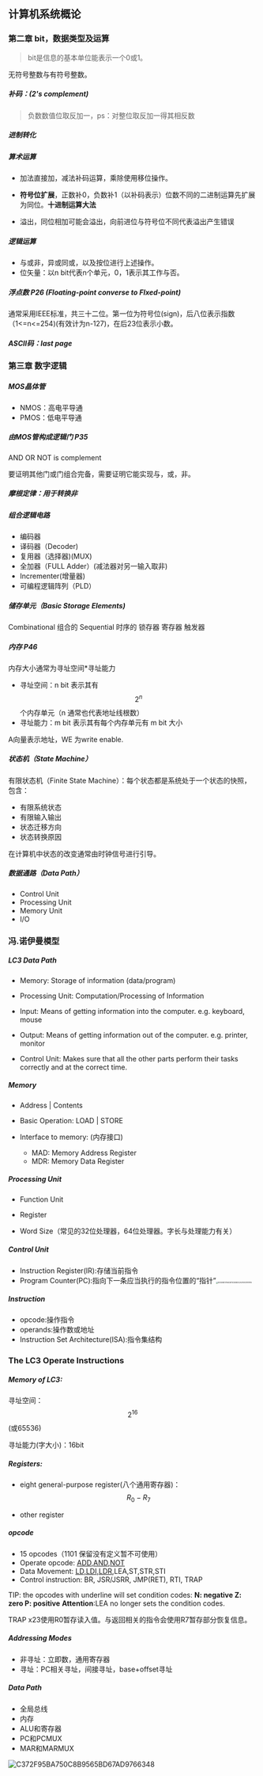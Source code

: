 ## 计算机系统概论

### 第二章 bit，数据类型及运算

> bit是信息的基本单位能表示一个0或1。

无符号整数与有符号整数。

##### 补码：(2's complement)

> 负数数值位取反加一，ps：对整位取反加一得其相反数

##### 进制转化

##### 算术运算

* 加法直接加，减法补码运算，乘除使用移位操作。

* **符号位扩展**，正数补0，负数补1（以补码表示）位数不同的二进制运算先扩展为同位。**十进制运算大法**
* 溢出，同位相加可能会溢出，向前进位与符号位不同代表溢出产生错误

##### 逻辑运算

* 与或非，异或同或，以及按位进行上述操作。
* 位矢量：以n bit代表n个单元，0，1表示其工作与否。

##### 浮点数   P26 (Floating-point converse to FIxed-point)

通常采用IEEE标准，共三十二位。第一位为符号位(sign)，后八位表示指数（1<=n<=254)(有效计为n-127)，在后23位表示小数。

##### ASCII码：last page



### 第三章 数字逻辑

##### MOS晶体管

* NMOS：高电平导通
* PMOS：低电平导通

##### 由MOS管构成逻辑门  P35
AND OR NOT is complement

要证明其他门或门组合完备，需要证明它能实现与，或，非。

##### 摩根定律：用于转换非
##### 组合逻辑电路
* 编码器
* 译码器（Decoder)
* 复用器（选择器)(MUX)
* 全加器（FULL Adder）(减法器对另一输入取非)
* Incrementer(增量器)
* 可编程逻辑阵列（PLD）
##### 储存单元（Basic Storage Elements)
Combinational 组合的
Sequential 时序的  锁存器 寄存器 触发器

##### 内存   P46

内存大小通常为寻址空间*寻址能力

* 寻址空间：n bit 表示其有$$2^n$$个内存单元（n 通常也代表地址线根数）
* 寻址能力：m bit 表示其有每个内存单元有 m bit 大小

A向量表示地址，WE 为write enable.

##### 状态机（State Machine）

有限状态机（Finite State Machine）：每个状态都是系统处于一个状态的快照，包含：

* 有限系统状态
* 有限输入输出
* 状态迁移方向
* 状态转换原因

在计算机中状态的改变通常由时钟信号进行引导。

##### 数据通路（Data Path）

* Control Unit 
* Processing Unit
* Memory Unit
* I/O



### 冯.诺伊曼模型
##### LC3 Data Path

* Memory: Storage of information (data/program)

*  Processing Unit: Computation/Processing of Information

*  Input: Means of getting information into the computer. e.g. keyboard, mouse

*  Output: Means of getting information out of the computer. e.g. printer, monitor

*  Control Unit: Makes sure that all the other parts perform their tasks correctly and at the correct time.

##### Memory

* Address  |  Contents

* Basic Operation: LOAD  |  STORE
* Interface to memory: (内存接口)
  * MAD: Memory Address Register
  * MDR: Memory Data Register

##### Processing Unit

* Function Unit

* Register

* Word Size（常见的32位处理器，64位处理器。字长与处理能力有关）

##### Control Unit

* Instruction Register(IR):存储当前指令
* Program Counter(PC):指向下一条应当执行的指令位置的“指针”<img src="D:\wh030917\Documents\1624745389\FileRecv\MobileFile\E032BD17EAD873CB3EDCA0F5F2F81F16.png" alt="E032BD17EAD873CB3EDCA0F5F2F81F16" style="zoom: 25%;" />

##### Instruction

* opcode:操作指令
* operands:操作数或地址
* Instruction Set Architecture(ISA):指令集结构

### The LC3  Operate Instructions

##### Memory of LC3:

寻址空间：$$2^{16}$$(或65536)

寻址能力(字大小)：16bit

##### Registers:

* eight general-purpose register(八个通用寄存器)：$$R_0 - R_7$$

* other register

##### opcode

* 15 opcodes（1101 保留没有定义暂不可使用）
* Operate opcode: <u>ADD,AND,NOT</u>
* Data Movement: <u>LD,LDI,LDR</u>,LEA,ST,STR,STI
* Control instruction: BR, JSR/JSRR, JMP(RET), RTI, TRAP

TIP: the opcodes with underline will set condition codes: **N: negative Z: zero P: positive**
**Attention**:LEA no longer sets the condition codes.

TRAP x23使用R0暂存读入值。与返回相关的指令会使用R7暂存部分恢复信息。

##### Addressing Modes

* 非寻址：立即数，通用寄存器
* 寻址：PC相关寻址，间接寻址，base+offset寻址

##### Data Path
* 全局总线
* 内存
* ALU和寄存器
* PC和PCMUX
* MAR和MARMUX

![C372F95BA750C8B9565BD67AD9766348](D:\wh030917\Documents\1624745389\FileRecv\MobileFile\C372F95BA750C8B9565BD67AD9766348.png)